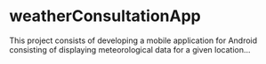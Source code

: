 # weatherConsultationApp

This project consists of developing a mobile application for Android consisting of displaying meteorological data for a given location...
